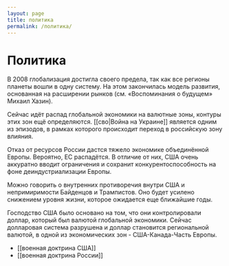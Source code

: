 ```yaml
---
layout: page
title: политика
permalink: /политика/
---
```

# Политика

В 2008 глобализация достигла своего предела, так как все регионы планеты вошли в одну систему. На этом закончилась модель развития, основанная на расширении рынков (см. «Воспоминания о будущем» Михаил Хазин).

Сейчас идёт распад глобальной  экономики на валютные зоны, контуры этих зон ещё определяются. [[сво|Война на Украине]] является одним из эпизодов, в рамках которого происходит переход в российскую зону влияния.


Отказ от ресурсов России дастся тяжело экономике объединённой Европы. Вероятно, ЕС распадётся. В отличие от них, США очень аккуратно вводит ограничения и сохранит конкурентоспособность на фоне деиндустриализации Европы. 

Можно говорить о внутренних противоречия внутри США и непримиримости Байденцов и Трампистов. Оно будет усилено снижением уровня жизни, которое ожидается еще ближайшие годы. 

Господство США было основано на том, что они контролировали доллар, который был валютой глобальной экономики. Сейчас долларовая система разрушена и доллар становится региональной валютой, в одной из экономических зон - США-Канада-Часть Европы. 

* [[военная доктрина США]]
* [[военная доктрина России]]


